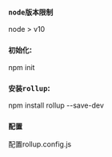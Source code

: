### `node版本限制`
node > v10

### `初始化`:
npm init

### `安装rollup`:

npm install rollup --save-dev

### `配置`

配置rollup.config.js

